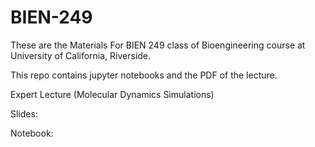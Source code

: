 # BIEN-249

These are the Materials For BIEN 249 class of Bioengineering course at University of California, Riverside.  

This repo contains jupyter notebooks and the PDF of the lecture.  

Expert Lecture (Molecular Dynamics Simulations) 

Slides: 

Notebook: 

